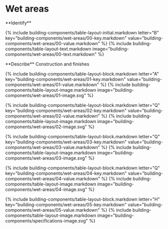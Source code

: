 <div data-role="collapsible" data-inset="false">
<h1 class="cart-collapsible-div">Wet areas</h1>

<dl>


<div markdown="1" class="building-components-title">
<span class="caps">**Identify**</span>
</div>

{% include building-components/table-layout-initial.markdown letter="B" key="building-components/wet-areas/00-key.markdown" value="building-components/wet-areas/00-value.markdown" %}
{% include building-components/table-layout-text.markdown image="building-components/wet-areas/00-text.markdown" %}

<div markdown="1" class="building-components-title">
<span class="caps">**Describe** Construction and finishes</span>
</div>

{% include building-components/table-layout-block.markdown letter="A" key="building-components/wet-areas/01-key.markdown" value="building-components/wet-areas/01-value.markdown" %}
{% include building-components/table-layout-image.markdown image="building-components/wet-areas/01-image.svg" %}

{% include building-components/table-layout-block.markdown letter="Q" key="building-components/wet-areas/02-key.markdown" value="building-components/wet-areas/02-value.markdown"  %}
{% include building-components/table-layout-image.markdown image="building-components/wet-areas/02-image.svg" %}

{% include building-components/table-layout-block.markdown letter="Q" key="building-components/wet-areas/03-key.markdown" value="building-components/wet-areas/03-value.markdown"  %}
{% include building-components/table-layout-image.markdown image="building-components/wet-areas/03-image.svg" %}

{% include building-components/table-layout-block.markdown letter="Q" key="building-components/wet-areas/04-key.markdown" value="building-components/wet-areas/04-value.markdown"  %}
{% include building-components/table-layout-image.markdown image="building-components/wet-areas/04-image.svg" %}

{% include building-components/table-layout-block.markdown letter="H" key="building-components/wet-areas/05-key.markdown" value="building-components/wet-areas/05-value.markdown"  %}
{% include building-components/table-layout-image.markdown image="building-components/specifications-image.svg" %}

</dl>
</div>